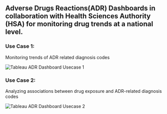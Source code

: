 ## Adverse Drugs Reactions(ADR) Dashboards in collaboration with Health Sciences Authority (HSA) for monitoring drug trends at a national level.

### Use Case 1:
Monitoring trends of ADR related diagnosis codes

![Tableau ADR Dashboard Usecase 1](https://user-images.githubusercontent.com/34176396/63610236-8af89e80-c60b-11e9-83f4-a96b35f0a7c8.png)


### Use Case 2:
Analyzing associations between drug exposure and ADR-related diagnosis codes

![Tableau ADR Dashboard Usecase 2](https://user-images.githubusercontent.com/34176396/63610275-a663a980-c60b-11e9-8850-5b878b865af1.png)
